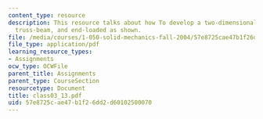 ```yaml
---
content_type: resource
description: This resource talks about how To develop a two-dimensional model of the
  truss-beam, and end-loaded as shown.
file: /media/courses/1-050-solid-mechanics-fall-2004/57e8725cae47b1f26dd2d60102500070_class03_13.pdf
file_type: application/pdf
learning_resource_types:
- Assignments
ocw_type: OCWFile
parent_title: Assignments
parent_type: CourseSection
resourcetype: Document
title: class03_13.pdf
uid: 57e8725c-ae47-b1f2-6dd2-d60102500070
---
```

